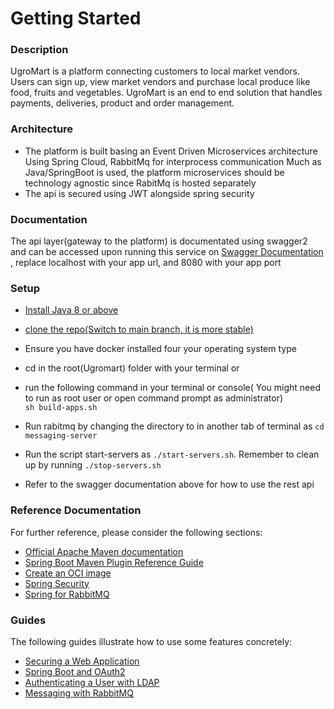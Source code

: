 # Getting Started
### Description
UgroMart is a platform connecting customers to local market vendors. Users can sign up, view market vendors and purchase local produce like food, fruits and vegetables. UgroMart is an end to end solution that handles payments, deliveries, product and order management.

### Architecture
- The platform is built basing an Event Driven Microservices architecture Using Spring Cloud, RabbitMq for interprocess communication
Much as Java/SpringBoot is used, the platform microservices should be technology agnostic since RabitMq is hosted separately
- The api is secured using JWT alongside spring security

### Documentation
The api layer(gateway to the platform) is documentated using swagger2 and can be accessed upon running this service on
[Swagger Documentation](http://localhost:8081/swagger-ui/)  , replace localhost with your app url, and 8080 with your app port

### Setup
- [Install Java 8 or above](https://java.com/en/download/help/download_options.html) 

- [clone the repo(Switch to main branch, it is more stable)](https://github.com/KazibweStephen/UgroMart-Platform)
- Ensure you have docker installed four your operating system type
- cd in the root(Ugromart) folder with  your terminal or
- run the following command in your terminal or console( You might need to run as root user or open command prompt as administrator)
    ```              sh build-apps.sh           ```
    
- Run rabitmq by changing the directory to in another tab of terminal as ```cd messaging-server```
- Run the script start-servers as ```./start-servers.sh```. Remember to clean up by running ```./stop-servers.sh```

- Refer to the swagger documentation above for how to use the rest api


### Reference Documentation
For further reference, please consider the following sections:

* [Official Apache Maven documentation](https://maven.apache.org/guides/index.html)
* [Spring Boot Maven Plugin Reference Guide](https://docs.spring.io/spring-boot/docs/2.5.0-M2/maven-plugin/reference/html/)
* [Create an OCI image](https://docs.spring.io/spring-boot/docs/2.5.0-M2/maven-plugin/reference/html/#build-image)
* [Spring Security](https://docs.spring.io/spring-boot/docs/2.4.3/reference/htmlsingle/#boot-features-security)
* [Spring for RabbitMQ](https://docs.spring.io/spring-boot/docs/2.4.3/reference/htmlsingle/#boot-features-amqp)

### Guides
The following guides illustrate how to use some features concretely:

* [Securing a Web Application](https://spring.io/guides/gs/securing-web/)
* [Spring Boot and OAuth2](https://spring.io/guides/tutorials/spring-boot-oauth2/)
* [Authenticating a User with LDAP](https://spring.io/guides/gs/authenticating-ldap/)
* [Messaging with RabbitMQ](https://spring.io/guides/gs/messaging-rabbitmq/)

